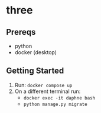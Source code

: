 # three

## Prereqs
* python
* docker (desktop)

## Getting Started
1. Run: `docker compose up`
2. On a different terminal run:
    * `docker exec -it daphne bash`
    * `python manage.py migrate`
